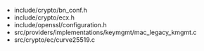 - include/crypto/bn_conf.h
- include/crypto/ecx.h
- include/openssl/configuration.h
- src/providers/implementations/keymgmt/mac_legacy_kmgmt.c
- src/crypto/ec/curve25519.c
